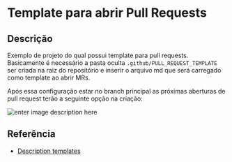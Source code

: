 # Template para abrir Pull Requests

## Descrição

Exemplo de projeto do qual possui template para pull requests. Basicamente é necessário a pasta oculta `.github/PULL_REQUEST_TEMPLATE` ser criada na raiz do repositório e inserir o arquivo md que será carregado como template ao abrir MRs.

Após essa configuração estar no branch principal as próximas aberturas de pull request terão a seguinte opção na criação:

![enter image description here](https://docs.gitlab.com/ee/user/project/img/description_templates_v14_7.png)

## Referência

- [Description templates](https://docs.gitlab.com/ee/user/project/description_templates.html)  